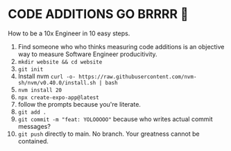 # CODE ADDITIONS GO BRRRR 🚀

How to be a 10x Engineer in 10 easy steps.

1. Find someone who who thinks measuring code additions is an objective way to measure Software Engineer producitivity.
2. `mkdir website && cd website`
3. `git init`
4. Install nvm `curl -o- https://raw.githubusercontent.com/nvm-sh/nvm/v0.40.0/install.sh | bash`
5. `nvm install 20`
6. `npx create-expo-app@latest`
7. follow the prompts because you're literate.
8. `git add .`
9. `git commit -m "feat: YOLOOOOO"` because who writes actual commit messages?
10. `git push` directly to main. No branch. Your greatness cannot be contained.
